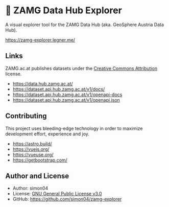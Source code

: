 # 🌈 ZAMG Data Hub Explorer

A visual explorer tool for the ZAMG Data Hub (aka. GeoSphere Austria Data Hub).

https://zamg-explorer.legner.me/

## Links

ZAMG.ac.at publishes datasets under the [Creative Commons Attribution](https://opendefinition.org/licenses/cc-by/) license.

- https://data.hub.zamg.ac.at/
- https://dataset.api.hub.zamg.ac.at/v1/docs/
- https://dataset.api.hub.zamg.ac.at/v1/openapi-docs
- https://dataset.api.hub.zamg.ac.at/v1/openapi.json

## Contributing

This project uses bleeding-edge technology in order to maximize development effort, experience and joy.

- https://astro.build/
- https://vuejs.org/
- https://vueuse.org/
- https://getbootstrap.com/

## Author and License

- Author: simon04
- License: [GNU General Public License v3.0](https://www.gnu.org/licenses/gpl.html)
- GitHub: https://github.com/simon04/zamg-explorer

